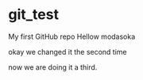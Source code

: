 # git_test
My first GitHub repo
Hellow modasoka

okay we changed it the second time
 
now we are doing it a third.